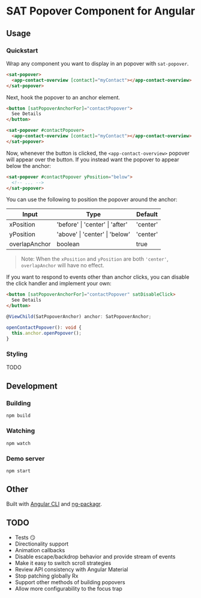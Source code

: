 # SAT Popover Component for Angular

## Usage

### Quickstart

Wrap any component you want to display in an popover with `sat-popover`.

```html
<sat-popover>
  <app-contact-overview [contact]="myContact"></app-contact-overview>
</sat-popover>
```

Next, hook the popover to an anchor element.

```html
<button [satPopoverAnchorFor]="contactPopover">
  See Details
</button>

<sat-popover #contactPopover>
  <app-contact-overview [contact]="myContact"></app-contact-overview>
</sat-popover>
```

Now, whenever the button is clicked, the `<app-contact-overview>` popover will appear over the
button. If you instead want the popover to appear below the anchor:

```html
<sat-popover #contactPopover yPosition="below">
  <!-- ... -->
</sat-popover>
```

You can use the following to position the popover around the anchor:

| Input         | Type                            | Default  |
|---------------|---------------------------------|----------|
| xPosition     | 'before' \| 'center' \| 'after' | 'center' |
| yPosition     | 'above' \| 'center' \| 'below'  | 'center' |
| overlapAnchor | boolean                         | true     |

> Note: When the `xPosition` and `yPosition` are both `'center'`, `overlapAnchor` will have no
effect.

If you want to respond to events other than anchor clicks, you can disable the click handler
and implement your own:

```html
<button [satPopoverAnchorFor]="contactPopover" satDisableClick>
  See Details
</button>
```

```ts
@ViewChild(SatPopoverAnchor) anchor: SatPopoverAnchor;

openContactPopover(): void {
  this.anchor.openPopover();
}
```

### Styling

TODO


## Development

### Building

```
npm build
```

### Watching

```
npm watch
```

### Demo server

```
npm start
```

## Other

Built with  [Angular CLI](https://github.com/angular/angular-cli) and
[ng-packagr](https://github.com/dherges/ng-packagr).


## TODO

- Tests 😏
- Directionality support
- Animation callbacks
- Disable escape/backdrop behavior and provide stream of events
- Make it easy to switch scroll strategies
- Review API consistency with Angular Material
- Stop patching globally Rx
- Support other methods of building popovers
- Allow more configurability to the focus trap
